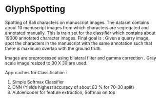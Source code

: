 # GlyphSpotting

Spotting of Bali characters on manuscript images. The dataset contains about 10 manuscript images from which characters are segregated and annotated manually. This is train set for the classifier which contains about 19000 annotated character images. Final goal is : Given a querry image, spot the characters in the manuscript with the same annotation such that there is maximum overlap with the ground truth.

Images are preprocessed using bilateral filter and gamma correction . Gray scale image resized to 30 X 30 are used.

Approaches for Classification :

1. Simple Softmax Classifier
2. CNN (Yields highest accuracy of about 83 % for 70-30 split) 
3. Autoencoder for feature extraction, Softmax on top
